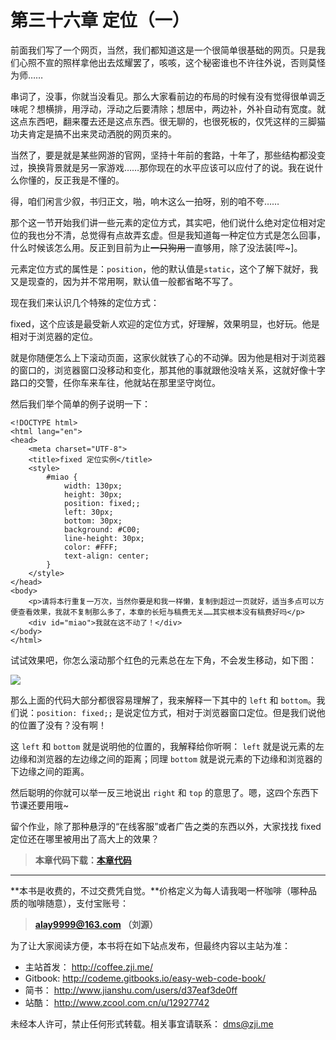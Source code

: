 第三十六章 定位（一）
===

前面我们写了一个网页，当然，我们都知道这是一个很简单很基础的网页。只是我们心照不宣的照样拿他出去炫耀罢了，咳咳，这个秘密谁也不许往外说，否则莫怪为师……

串词了，没事，你就当没看见。那么大家看前边的布局的时候有没有觉得很单调乏味呢？想横排，用浮动，浮动之后要清除；想居中，两边补，外补自动有宽度。就这点东西吧，翻来覆去还是这点东西。很无聊的，也很死板的，仅凭这样的三脚猫功夫肯定是搞不出来灵动洒脱的网页来的。

当然了，要是就是某些网游的官网，坚持十年前的套路，十年了，那些结构都没变过，换换背景就是另一家游戏……那你现在的水平应该可以应付了的说。我在说什么你懂的，反正我是不懂的。

得，咱们闲言少叙，书归正文，啪，响木这么一拍呀，别的咱不夸……

那个这一节开始我们讲一些元素的定位方式，其实吧，他们说什么绝对定位相对定位的我也分不清，总觉得有点故弄玄虚。但是我知道每一种定位方式是怎么回事，什么时候该怎么用。反正到目前为止~~一只狗用~~一直够用，除了没法装[哔~]。

元素定位方式的属性是：`position`，他的默认值是`static`，这个了解下就好，我又是现查的，因为并不常用啊，默认值一般都省略不写了。

现在我们来认识几个特殊的定位方式：

fixed，这个应该是最受新人欢迎的定位方式，好理解，效果明显，也好玩。他是相对于浏览器的定位。

就是你随便怎么上下滚动页面，这家伙就铁了心的不动弹。因为他是相对于浏览器的窗口的，浏览器窗口没移动和变化，那其他的事就跟他没啥关系，这就好像十字路口的交警，任你车来车往，他就站在那里坚守岗位。

然后我们举个简单的例子说明一下：

```
<!DOCTYPE html>
<html lang="en">
<head>
	<meta charset="UTF-8">
	<title>fixed 定位实例</title>
	<style>
		#miao {
			width: 130px;
			height: 30px;
			position: fixed;;
			left: 30px;
			bottom: 30px;
			background: #C00;
			line-height: 30px;
			color: #FFF;
			text-align: center;
		}
	</style>
</head>
<body>
	<p>请将本行重复一万次，当然你要是和我一样懒，复制到超过一页就好，适当多点可以方便查看效果，我就不复制那么多了，本章的长短与稿费无关……其实根本没有稿费好吗</p>
	<div id="miao">我就在这不动了！</div>
</body>
</html>
```

试试效果吧，你怎么滚动那个红色的元素总在左下角，不会发生移动，如下图：

![](http://coffee.zji.me/imgs/36-1.png)

那么上面的代码大部分都很容易理解了，我来解释一下其中的 `left` 和 `bottom`。我们说：`position: fixed;;` 是说定位方式，相对于浏览器窗口定位。但是我们说他的位置了没有？没有啊！

这 `left` 和 `bottom` 就是说明他的位置的，我解释给你听啊： `left` 就是说元素的左边缘和浏览器的左边缘之间的距离；同理 `bottom`  就是说元素的下边缘和浏览器的下边缘之间的距离。

然后聪明的你就可以举一反三地说出 `right` 和 `top` 的意思了。嗯，这四个东西下节课还要用哦~

留个作业，除了那种悬浮的“在线客服”或者广告之类的东西以外，大家找找 fixed 定位还在哪里被用出了高大上的效果？

> **本章代码下载：[本章代码](http://coffee.zji.me/show-code/36.zip)**

---

**本书是收费的，不过交费凭自觉。**价格定义为每人请我喝一杯咖啡（哪种品质的咖啡随意），支付宝账号：

> **alay9999@163.com  （刘源）**

为了让大家阅读方便，本书将在如下站点发布，但最终内容以主站为准：

* 主站首发： http://coffee.zji.me/
* Gitbook: http://codeme.gitbooks.io/easy-web-code-book/
* 简书： http://www.jianshu.com/users/d37eaf3de0ff
* 站酷： http://www.zcool.com.cn/u/12927742

未经本人许可，禁止任何形式转载。相关事宜请联系： dms@zji.me